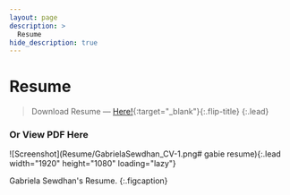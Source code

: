```yaml
---
layout: page
description: >
  Resume
hide_description: true
---
```


# Resume

> Download Resume — [Here!](Resume/GabrielaSewdhan_CV.pdf){:target="_blank"}{:.flip-title}
{:.lead}

### Or View PDF Here

![Screenshot](Resume/GabrielaSewdhan_CV-1.png# gabie resume){:.lead width="1920" height="1080" loading="lazy"}
<!-- [![Resume PDF](Resume/GabrielaSewdhan_Resume-1.png){:.lead width="1920" height="1080" loading="lazy"}][resume]{:.no-hover.no-mark} -->

Gabriela Sewdhan's Resume.
{:.figcaption}
